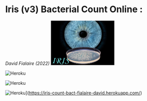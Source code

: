 <h1> Iris (v3) Bacterial Count Online :  </h1> <i>David Fialaire (2022)</i>
<img src="https://github.com/dfialaire/Iris-v3-Bacterial-Count-Online/blob/main/Image/Img0_png.png" width=200 height=140 />

![Heroku](https://pyheroku-badge.herokuapp.com/?app=<HEROKU_APP_NAME>&style=<STYLE>)

![Heroku](https://heroku-badge.herokuapp.com/?app=iris-count-bact-fialaire-david&style=<STYLE>)

![Heroku](https://heroku-badge.herokuapp.com/?app=heroku-badge)](https://iris-count-bact-fialaire-david.herokuapp.com/)






